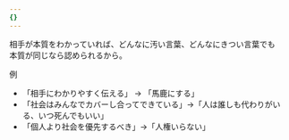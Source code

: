 ```yaml
---
{}
---
```

  

相手が本質をわかっていれば、どんなに汚い言葉、どんなにきつい言葉でも  
本質が同じなら認められるから。  

  

  

例

- 「相手にわかりやすく伝える」 → 「馬鹿にする」
- 「社会はみんなでカバーし合ってできている」→「人は誰しも代わりがいる、いつ死んでもいい」
- 「個人より社会を優先するべき」→「人権いらない」